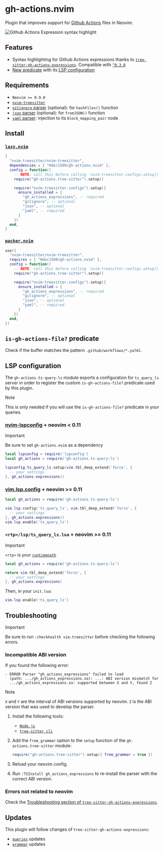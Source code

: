# gh-actions.nvim

Plugin that improves support for [Github Actions][gh-actions-docs] files
in Neovim.

![Github Actions Expression syntax highlight](https://github.com/user-attachments/assets/1d098353-a22d-411c-8a4b-1ad97f64132a)

## Features

- Syntax highlighting for Github Actions expressions thanks to
  [`tree-sitter-gh-actions-expressions`][ts-gh-actions-expressions]. Compatible
  with [`^0.3.0`][ts-gh-actions-expressions-version]
- [New predicate](#is-gh-actions-file-predicate) with its [LSP
  configuration](#lsp-configuration)

## Requirements

- `Neovim >= 0.9.0`
- [`nvim-treesitter`][nvim-treesitter]
- [`gitignore` parser][gitignore] (optional): for `hashFiles()` function
- [`json` parser][json] (optional): for `fromJSON()` function
- [`yaml` parser][yaml]: injection to its `block_mapping_pair` node

## Install

### [`lazy.nvim`](https://github.com/folke/lazy.nvim)

```lua
{
  "nvim-treesitter/nvim-treesitter",
  dependencies = { "Hdoc1509/gh-actions.nvim" },
  config = function()
    -- NOTE: call this before calling `nvim-treesitter.configs.setup()`
    require("gh-actions.tree-sitter").setup()

    require("nvim-treesitter.configs").setup({
      ensure_installed = {
        "gh_actions_expressions", -- required
        "gitignore", -- optional
        "json", -- optional
        "yaml", -- required
      }
    })
  end,
}
```

### [`packer.nvim`](https://github.com/wbthomason/packer.nvim)

```lua
use({
  "nvim-treesitter/nvim-treesitter",
  requires = { "Hdoc1509/gh-actions.nvim" },
  config = function()
    -- NOTE: call this before calling `nvim-treesitter.configs.setup()`
    require("gh-actions.tree-sitter").setup()

    require("nvim-treesitter.configs").setup({
      ensure_installed = {
        "gh_actions_expressions", -- required
        "gitignore", -- optional
        "json", -- optional
        "yaml", -- required
      }
    })
  end,
})
```

## `is-gh-actions-file?` predicate

Check if the buffer matches the pattern `.github/workflows/*.ya?ml`.

## LSP configuration

The `gh-actions.ts-query-ls` module exports a configuration for
`ts_query_ls` server in order to register the custom `is-gh-actions-file?`
predicate used by this plugin.

> [!NOTE]
> This is only needed if you will use the `is-gh-actions-file?` predicate in
> your queries.

### [nvim-lspconfig][lspconfig] + neovim < 0.11

> [!IMPORTANT]
> Be sure to set `gh-actions.nvim` as a dependency

```lua
local lspconfig = require('lspconfig')
local gh_actions = require('gh-actions.ts-query-ls')

lspconfig.ts_query_ls.setup(vim.tbl_deep_extend('force', {
  -- your settings
}, gh_actions.expressions))
```

### [vim.lsp.config][vim-lsp-config] + neovim >= 0.11

<!-- TODO: need to check if it works correctlty -->

```lua
local gh_actions = require('gh-actions.ts-query-ls')

vim.lsp.config('ts_query_ls', vim.tbl_deep_extend('force', {
  -- your settings
}, gh_actions.expressions))
vim.lsp.enable('ts_query_ls')
```

### `<rtp>/lsp/ts_query_ls.lua` + neovim >= 0.11

<!-- TODO: need to check if it works correctlty -->

<!-- prettier-ignore -->
> [!IMPORTANT]
> `<rtp>` is your [`runtimepath`][rtp]

```lua
local gh_actions = require('gh-actions.ts-query-ls')

return vim.tbl_deep_extend('force', {
  -- your settings
}, gh_actions.expressions)
```

Then, in your `init.lua`:

```lua
vim.lsp.enable('ts_query_ls')
```

## Troubleshooting

> [!IMPORTANT]
> Be sure to run `:checkhealth vim.treesitter` before checking the following
> errors.

### Incompatible ABI version

If you found the following error:

```checkhealth
- ERROR Parser "gh_actions_expressions" failed to load
  (path: .../gh_actions_expressions.so): ...: ABI version mismatch for
  .../gh_actions_expressions.so: supported between X and Y, found Z
```

<!-- prettier-ignore -->
> [!NOTE]
> `X` and `Y` are the interval of ABI versions supported by neovim. `Z` is the
> ABI version that was used to develop the parser.

1. Install the following tools:

   - [`Node.js`][nodejs]
   - [`tree-sitter cli`][tree-sitter-cli]

2. Add the `from_grammar` option to the `setup` function of the
   `gh-actions.tree-sitter` module:

   ```lua
   require("gh-actions.tree-sitter").setup({ from_grammar = true })
   ```

3. Reload your neovim config.

4. Run `:TSInstall gh_actions_expressions` to re-install the parser with the
   correct ABI version.

### Errors not related to neovim

Check the [Troubleshooting section of
`tree-sitter-gh-actions-expressions`][ts-gh-actions-expressions-troubleshooting].

## Updates

This plugin will follow changes of `tree-sitter-gh-actions-expressions`:

- [`queries`][ts-gh-actions-expressions-queries] updates
- [`grammar`][ts-gh-actions-expressions-grammar] updates

[ts-gh-actions-expressions]: https://github.com/hdoc1509/tree-sitter-gh-actions-expressions
[ts-gh-actions-expressions-grammar]: https://github.com/hdoc1509/tree-sitter-gh-actions-expressions/tree/master/grammar.js
[ts-gh-actions-expressions-queries]: https://github.com/hdoc1509/tree-sitter-gh-actions-expressions/tree/master/queries
[ts-gh-actions-expressions-version]: https://github.com/Hdoc1509/tree-sitter-gh-actions-expressions/blob/master/CHANGELOG.md#030
[ts-gh-actions-expressions-troubleshooting]: https://github.com/Hdoc1509/tree-sitter-gh-actions-expressions#troubleshooting
[gitignore]: https://github.com/shunsambongi/tree-sitter-gitignore
[json]: https://github.com/tree-sitter/tree-sitter-json
[yaml]: https://github.com/tree-sitter-grammars/tree-sitter-yaml
[nvim-treesitter]: https://github.com/nvim-treesitter/nvim-treesitter
[nodejs]: https://nodejs.org/en/download
[tree-sitter-cli]: https://github.com/tree-sitter/tree-sitter/tree/master/crates/cli
[lspconfig]: (https://github.com/neovim/nvim-lspconfig)
[gh-actions-docs]: https://docs.github.com/en/actions/reference/workflows-and-actions
[vim-lsp-config]: https://neovim.io/doc/user/lsp.html#lsp-config
[rtp]: https://neovim.io/doc/user/options.html#'runtimepath'
